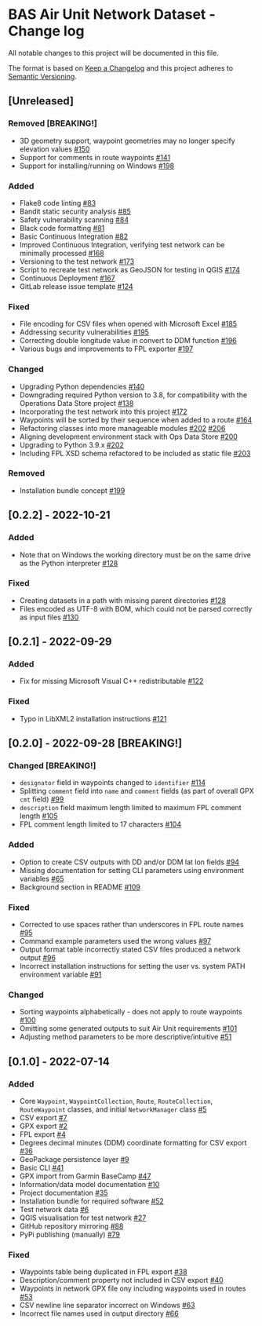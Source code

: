 # BAS Air Unit Network Dataset - Change log

All notable changes to this project will be documented in this file.

The format is based on [Keep a Changelog](http://keepachangelog.com/en/1.0.0/)
and this project adheres to [Semantic Versioning](http://semver.org/spec/v2.0.0.html).

## [Unreleased]

### Removed [BREAKING!]

* 3D geometry support, waypoint geometries may no longer specify elevation values
  [#150](https://gitlab.data.bas.ac.uk/MAGIC/air-unit-network-dataset/-/issues/150)
* Support for comments in route waypoints
  [#141](https://gitlab.data.bas.ac.uk/MAGIC/air-unit-network-dataset/-/issues/141)
* Support for installing/running on Windows
  [#198](https://gitlab.data.bas.ac.uk/MAGIC/air-unit-network-dataset/-/issues/198)

### Added

* Flake8 code linting
  [#83](https://gitlab.data.bas.ac.uk/MAGIC/air-unit-network-dataset/-/issues/83)
* Bandit static security analysis
  [#85](https://gitlab.data.bas.ac.uk/MAGIC/air-unit-network-dataset/-/issues/85)
* Safety vulnerability scanning
  [#84](https://gitlab.data.bas.ac.uk/MAGIC/air-unit-network-dataset/-/issues/84)
* Black code formatting
  [#81](https://gitlab.data.bas.ac.uk/MAGIC/air-unit-network-dataset/-/issues/81)
* Basic Continuous Integration
  [#82](https://gitlab.data.bas.ac.uk/MAGIC/air-unit-network-dataset/-/issues/82)
* Improved Continuous Integration, verifying test network can be minimally processed
  [#168](https://gitlab.data.bas.ac.uk/MAGIC/air-unit-network-dataset/-/issues/168)
* Versioning to the test network
  [#173](https://gitlab.data.bas.ac.uk/MAGIC/air-unit-network-dataset/-/issues/173)
* Script to recreate test network as GeoJSON for testing in QGIS
  [#174](https://gitlab.data.bas.ac.uk/MAGIC/air-unit-network-dataset/-/issues/174)
* Continuous Deployment
  [#167](https://gitlab.data.bas.ac.uk/MAGIC/air-unit-network-dataset/-/issues/167)
* GitLab release issue template
  [#124](https://gitlab.data.bas.ac.uk/MAGIC/air-unit-network-dataset/-/issues/124)

### Fixed

* File encoding for CSV files when opened with Microsoft Excel
  [#185](https://gitlab.data.bas.ac.uk/MAGIC/air-unit-network-dataset/-/issues/185)
* Addressing security vulnerabilities
  [#195](https://gitlab.data.bas.ac.uk/MAGIC/air-unit-network-dataset/-/issues/195)
* Correcting double longitude value in convert to DDM function
  [#196](https://gitlab.data.bas.ac.uk/MAGIC/air-unit-network-dataset/-/issues/196)
* Various bugs and improvements to FPL exporter
  [#197](https://gitlab.data.bas.ac.uk/MAGIC/air-unit-network-dataset/-/issues/197)

### Changed

* Upgrading Python dependencies
  [#140](https://gitlab.data.bas.ac.uk/MAGIC/air-unit-network-dataset/-/issues/140)
* Downgrading required Python version to 3.8, for compatibility with the Operations Data Store project
  [#138](https://gitlab.data.bas.ac.uk/MAGIC/air-unit-network-dataset/-/issues/138)
* Incorporating the test network into this project
  [#172](https://gitlab.data.bas.ac.uk/MAGIC/air-unit-network-dataset/-/issues/172)
* Waypoints will be sorted by their sequence when added to a route
  [#164](https://gitlab.data.bas.ac.uk/MAGIC/air-unit-network-dataset/-/issues/164)
* Refactoring classes into more manageable modules
  [#202](https://gitlab.data.bas.ac.uk/MAGIC/air-unit-network-dataset/-/issues/202)
  [#206](https://gitlab.data.bas.ac.uk/MAGIC/air-unit-network-dataset/-/issues/206)
* Aligning development environment stack with Ops Data Store
  [#200](https://gitlab.data.bas.ac.uk/MAGIC/air-unit-network-dataset/-/issues/200)
* Upgrading to Python 3.9.x
  [#202](https://gitlab.data.bas.ac.uk/MAGIC/air-unit-network-dataset/-/issues/202)
* Including FPL XSD schema refactored to be included as static file
  [#203](https://gitlab.data.bas.ac.uk/MAGIC/air-unit-network-dataset/-/issues/203)

### Removed

* Installation bundle concept
  [#199](https://gitlab.data.bas.ac.uk/MAGIC/air-unit-network-dataset/-/issues/199)

## [0.2.2] - 2022-10-21

### Added

* Note that on Windows the working directory must be on the same drive as the Python interpreter
  [#128](https://gitlab.data.bas.ac.uk/MAGIC/air-unit-network-dataset/-/issues/128)

### Fixed

* Creating datasets in a path with missing parent directories
  [#128](https://gitlab.data.bas.ac.uk/MAGIC/air-unit-network-dataset/-/issues/128)
* Files encoded as UTF-8 with BOM, which could not be parsed correctly as input files
  [#130](https://gitlab.data.bas.ac.uk/MAGIC/air-unit-network-dataset/-/issues/130)

## [0.2.1] - 2022-09-29

### Added

* Fix for missing Microsoft Visual C++ redistributable
  [#122](https://gitlab.data.bas.ac.uk/MAGIC/air-unit-network-dataset/-/issues/122)

### Fixed

* Typo in LibXML2 installation instructions
  [#121](https://gitlab.data.bas.ac.uk/MAGIC/air-unit-network-dataset/-/issues/121)

## [0.2.0] - 2022-09-28 [BREAKING!]

### Changed [BREAKING!]

* `designator` field in waypoints changed to `identifier`
  [#114](https://gitlab.data.bas.ac.uk/MAGIC/air-unit-network-dataset/-/issues/114)
* Splitting `comment` field into `name` and `comment` fields (as part of overall GPX `cmt` field)
  [#99](https://gitlab.data.bas.ac.uk/MAGIC/air-unit-network-dataset/-/issues/99)
* `description` field maximum length limited to maximum FPL comment length
  [#105](https://gitlab.data.bas.ac.uk/MAGIC/air-unit-network-dataset/-/issues/105)
* FPL comment length limited to 17 characters
  [#104](https://gitlab.data.bas.ac.uk/MAGIC/air-unit-network-dataset/-/issues/104)

### Added

* Option to create CSV outputs with DD and/or DDM lat lon fields
  [#94](https://gitlab.data.bas.ac.uk/MAGIC/air-unit-network-dataset/-/issues/94)
* Missing documentation for setting CLI parameters using environment variables
  [#65](https://gitlab.data.bas.ac.uk/MAGIC/air-unit-network-dataset/-/issues/65)
* Background section in README
  [#109](https://gitlab.data.bas.ac.uk/MAGIC/air-unit-network-dataset/-/issues/109)

### Fixed

* Corrected to use spaces rather than underscores in FPL route names
  [#95](https://gitlab.data.bas.ac.uk/MAGIC/air-unit-network-dataset/-/issues/95)
* Command example parameters used the wrong values
  [#97](https://gitlab.data.bas.ac.uk/MAGIC/air-unit-network-dataset/-/issues/97)
* Output format table incorrectly stated CSV files produced a network output
  [#96](https://gitlab.data.bas.ac.uk/MAGIC/air-unit-network-dataset/-/issues/96)
* Incorrect installation instructions for setting the user vs. system PATH environment variable
  [#91](https://gitlab.data.bas.ac.uk/MAGIC/air-unit-network-dataset/-/issues/91)

### Changed

* Sorting waypoints alphabetically - does not apply to route waypoints
  [#100](https://gitlab.data.bas.ac.uk/MAGIC/air-unit-network-dataset/-/issues/100)
* Omitting some generated outputs to suit Air Unit requirements
  [#101](https://gitlab.data.bas.ac.uk/MAGIC/air-unit-network-dataset/-/issues/101)
* Adjusting method parameters to be more descriptive/intuitive
  [#51](https://gitlab.data.bas.ac.uk/MAGIC/air-unit-network-dataset/-/issues/51)

## [0.1.0] - 2022-07-14

### Added

* Core `Waypoint`, `WaypointCollection`, `Route`, `RouteCollection`, `RouteWaypoint` classes, and initial 
  `NetworkManager` class
  [#5](https://gitlab.data.bas.ac.uk/MAGIC/air-unit-network-dataset/-/issues/5)
* CSV export
  [#7](https://gitlab.data.bas.ac.uk/MAGIC/air-unit-network-dataset/-/issues/7)
* GPX export
  [#2](https://gitlab.data.bas.ac.uk/MAGIC/air-unit-network-dataset/-/issues/2)
* FPL export
  [#4](https://gitlab.data.bas.ac.uk/MAGIC/air-unit-network-dataset/-/issues/4)
* Degrees decimal minutes (DDM) coordinate formatting for CSV export
  [#36](https://gitlab.data.bas.ac.uk/MAGIC/air-unit-network-dataset/-/issues/36)
* GeoPackage persistence layer
  [#9](https://gitlab.data.bas.ac.uk/MAGIC/air-unit-network-dataset/-/issues/9)
* Basic CLI
  [#41](https://gitlab.data.bas.ac.uk/MAGIC/air-unit-network-dataset/-/issues/41)
* GPX import from Garmin BaseCamp
  [#47](https://gitlab.data.bas.ac.uk/MAGIC/air-unit-network-dataset/-/issues/47)
* Information/data model documentation
  [#10](https://gitlab.data.bas.ac.uk/MAGIC/air-unit-network-dataset/-/issues/11)
* Project documentation
  [#35](https://gitlab.data.bas.ac.uk/MAGIC/air-unit-network-dataset/-/issues/35)
* Installation bundle for required software
  [#52](https://gitlab.data.bas.ac.uk/MAGIC/air-unit-network-dataset/-/issues/52)
* Test network data
  [#6](https://gitlab.data.bas.ac.uk/MAGIC/air-unit-network-dataset/-/issues/6)
* QGIS visualisation for test network
  [#27](https://gitlab.data.bas.ac.uk/MAGIC/air-unit-network-dataset/-/issues/27)
* GitHub repository mirroring
  [#88](https://gitlab.data.bas.ac.uk/MAGIC/air-unit-network-dataset/-/issues/88)
* PyPi publishing (manually)
  [#79](https://gitlab.data.bas.ac.uk/MAGIC/air-unit-network-dataset/-/issues/79)

### Fixed

* Waypoints table being duplicated in FPL export
  [#38](https://gitlab.data.bas.ac.uk/MAGIC/air-unit-network-dataset/-/issues/38)
* Description/comment property not included in CSV export
  [#40](https://gitlab.data.bas.ac.uk/MAGIC/air-unit-network-dataset/-/issues/40)
* Waypoints in network GPX file ony including waypoints used in routes
  [#53](https://gitlab.data.bas.ac.uk/MAGIC/air-unit-network-dataset/-/issues/53)
* CSV newline line separator incorrect on Windows
  [#63](https://gitlab.data.bas.ac.uk/MAGIC/air-unit-network-dataset/-/issues/63)
* Incorrect file names used in output directory
  [#66](https://gitlab.data.bas.ac.uk/MAGIC/air-unit-network-dataset/-/issues/66)
